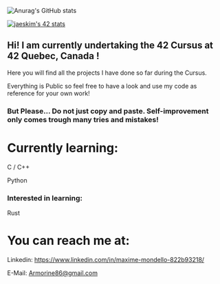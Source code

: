 ![Anurag's GitHub stats](https://github-readme-stats.vercel.app/api?username=Armorine86&show_icons=true&theme=radical)

[![jaeskim's 42 stats](https://badge42.herokuapp.com/api/stats/mmondell?cursus=C%20Cursus)](https://github.com/JaeSeoKim/badge42)

## Hi! I am currently undertaking the 42 Cursus at 42 Quebec, Canada !

Here you will find all the projects I have done so far during the Cursus. 

Everything is Public so feel free to have a look and use my code as reference for your own work!

### But Please... Do not just copy and paste. Self-improvement only comes trough many tries and mistakes!

# Currently learning:

C / C++

Python

### Interested in learning: 

Rust

# You can reach me at:

Linkedin: https://www.linkedin.com/in/maxime-mondello-822b93218/

E-Mail:               Armorine86@gmail.com
